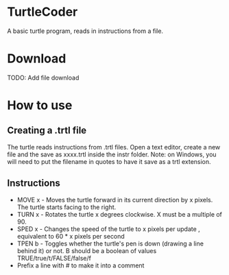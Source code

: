 # TurtleCoder
A basic turtle program, reads in instructions from a file.

# Download
TODO: Add file download

# How to use

## Creating a .trtl file
The turtle reads instructions from .trtl files. Open a text editor, create a new file and the save as xxxx.trtl inside the instr folder. Note: on Windows, you will need to put the filename in quotes to have it save as a trtl extension.

## Instructions
- MOVE x - Moves the turtle forward in its current direction by x pixels. The turtle starts facing to the right.
- TURN x - Rotates the turtle x degrees clockwise. X must be a multiple of 90.
- SPED x - Changes the speed of the turtle to x pixels per update , equivalent to 60 * x pixels per second
- TPEN b - Toggles whether the turtle's pen is down (drawing a line behind it) or not. B should be a boolean of values TRUE/true/t/FALSE/false/f
- Prefix a line with # to make it into a comment